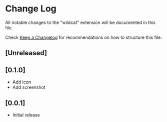# Change Log

All notable changes to the "wildcat" extension will be documented in this file.

Check [Keep a Changelog](http://keepachangelog.com/) for recommendations on how to structure this file.

## [Unreleased]

## [0.1.0]

- Add icon
- Add screenshot

## [0.0.1]

- Initial release
